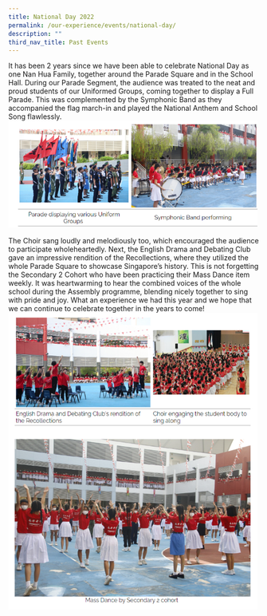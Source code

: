 ```yaml
---
title: National Day 2022
permalink: /our-experience/events/national-day/
description: ""
third_nav_title: Past Events
---
```

It has been 2 years since we have been able to celebrate National Day as one Nan Hua Family, together around the Parade Square and in the School Hall. During our Parade Segment, the audience was treated to the neat and proud students of our Uniformed Groups, coming together to display a Full Parade. This was complemented by the Symphonic Band as they accompanied the flag march-in and played the National Anthem and School Song flawlessly.
<img src="/images/nd1.png" style="width:500px">
<br>


The Choir sang loudly and melodiously too, which encouraged the audience to participate wholeheartedly. Next, the English Drama and Debating Club gave an impressive rendition of the Recollections, where they utilized the whole Parade Square to showcase Singapore’s history. This is not forgetting the Secondary 2 Cohort who have been practicing their Mass Dance item weekly. It was heartwarming to hear the combined voices of the whole school during the Assembly programme, blending nicely together to sing with pride and joy. What an experience we had this year and we hope that we can continue to celebrate together in the years to come!
<img src="/images/nd2.png" style="width:500px">
<br>